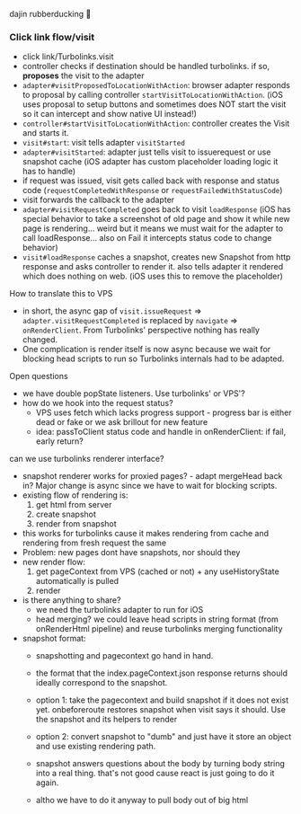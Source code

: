 dajin rubberducking 🐥

### Click link flow/visit

- click link/Turbolinks.visit
- controller checks if destination should be handled turbolinks. if so, **proposes** the visit to the adapter
- `adapter#visitProposedToLocationWithAction`: browser adapter responds to proposal by calling controller `startVisitToLocationWithAction`. (iOS uses proposal to setup buttons and sometimes does NOT start the visit so it can intercept and show native UI instead!)
- `controller#startVisitToLocationWithAction`: controller creates the Visit and starts it.
- `visit#start`: visit tells adapter `visitStarted`
- `adapter#visitStarted`: adapter just tells visit to issuerequest or use snapshot cache (iOS adapter has custom placeholder loading logic it has to handle)
- if request was issued, visit gets called back with response and status code (`requestCompletedWithResponse` or `requestFailedWithStatusCode`)
- visit forwards the callback to the adapter
- `adapter#visitRequestCompleted` goes back to visit `loadResponse` (iOS has special behavior to take a screenshot of old page and show it while new page is rendering... weird but it means we must wait for the adapter to call loadResponse... also on Fail it intercepts status code to change behavior)
- `visit#loadResponse` caches a snapshot, creates new Snapshot from http response and asks controller to render it. also tells adapter it rendered which does nothing on web. (iOS uses this to remove the placeholder)

How to translate this to VPS
- in short, the async gap of `visit.issueRequest` => `adapter.visitRequestCompleted` is replaced by `navigate` => `onRenderClient`. From Turbolinks' perspective nothing has really changed.
- One complication is render itself is now async because we wait for blocking head scripts to run so Turbolinks internals had to be adapted.


Open questions
- we have double popState listeners. Use turbolinks' or VPS'?
- how do we hook into the request status?
  - VPS uses fetch which lacks progress support - progress bar is either dead or fake or we ask brillout for new feature
  - idea: passToClient status code and handle in onRenderClient: if fail, early return?


can we use turbolinks renderer interface?
- snapshot renderer works for proxied pages? - adapt mergeHead back in? Major change is async since we have to wait for blocking scripts.
- existing flow of rendering is:
  1. get html from server
  2. create snapshot
  3. render from snapshot
- this works for turbolinks cause it makes rendering from cache and rendering from fresh request the same
- Problem: new pages dont have snapshots, nor should they
- new render flow:
  1. get pageContext from VPS (cached or not) + any useHistoryState automatically is pulled
  2. render
- is there anything to share?
  - we need the turbolinks adapter to run for iOS
  - head merging? we could leave head scripts in string format (from onRenderHtml pipeline) and reuse turbolinks merging functionality
- snapshot format:
  - snapshotting and pagecontext go hand in hand.
  - the format that the index.pageContext.json response returns should ideally correspond to the snapshot.
  - option 1: take the pagecontext and build snapshot if it does not exist yet. onbeforeroute restores snapshot when visit says it should. Use the snapshot and its helpers to render
  - option 2: convert snapshot to "dumb" and just have it store an object and use existing rendering path.

  - snapshot answers questions about the body by turning body string into a real thing. that's not good cause react is just going to do it again.
  - altho we have to do it anyway to pull body out of big html